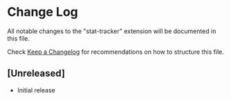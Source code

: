 # Change Log

All notable changes to the "stat-tracker" extension will be documented in this file.

Check [Keep a Changelog](http://keepachangelog.com/) for recommendations on how to structure this file.

## [Unreleased]

- Initial release